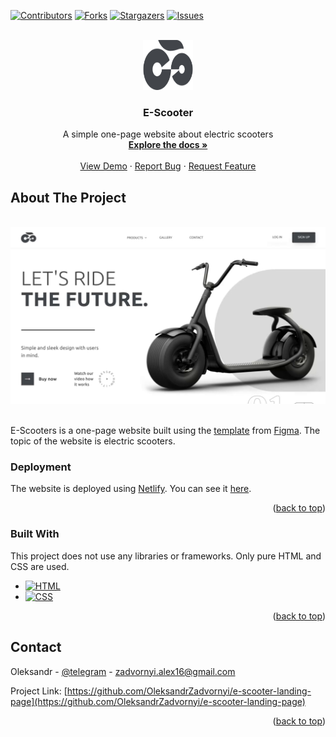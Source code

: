 <!-- Improved compatibility of back to top link: See: https://github.com/othneildrew/Best-README-Template/pull/73 -->
<a name="readme-top"></a>


<!-- PROJECT SHIELDS -->
[![Contributors][contributors-shield]][contributors-url]
[![Forks][forks-shield]][forks-url]
[![Stargazers][stars-shield]][stars-url]
[![Issues][issues-shield]][issues-url]


<!-- PROJECT LOGO -->
<br />
<div align="center">
  <a href="https://github.com/OleksandrZadvornyi/e-scooter-landing-page">
    <img src="images/logo.svg" alt="Logo" width="80" height="80">
  </a>

<h3 align="center">E-Scooter</h3>

  <p align="center">
    A simple one-page website about electric scooters
    <br />
    <a href="https://github.com/OleksandrZadvornyi/e-scooter-landing-page"><strong>Explore the docs »</strong></a>
    <br />
    <br />
    <a href="https://github.com/OleksandrZadvornyi/e-scooter-landing-page">View Demo</a>
    ·
    <a href="https://github.com/OleksandrZadvornyi/e-scooter-landing-page/issues">Report Bug</a>
    ·
    <a href="https://github.com/OleksandrZadvornyi/e-scooter-landing-page/issues">Request Feature</a>
  </p>
</div>


<!-- ABOUT THE PROJECT -->
## About The Project

<div align="center">
  <br/>
  <a href="https://e-scooters.netlify.app/"><img src="website-preview.png" width="750" title="hover text"></a>
  <br/><br/>
</div>

E-Scooters is a one-page website built using the [template](https://www.figma.com/file/M9Icp6hKHqedepSQiiYeGW/E-Scooter-Landing-Page-(Community)?type=design&node-id=0-1&mode=design&t=BovQhjpitQh3Wq1Y-0) from [Figma](https://www.figma.com/). The topic of the website is electric scooters.


### Deployment

The website is deployed using [Netlify](https://www.netlify.com/). You can see it [here](https://e-scooters.netlify.app/).

<p align="right">(<a href="#readme-top">back to top</a>)</p>


### Built With

This project does not use any libraries or frameworks. Only pure HTML and CSS are used.

* [![HTML][HTML]][HTML-url]
* [![CSS][CSS]][CSS-url]

<p align="right">(<a href="#readme-top">back to top</a>)</p>


<!-- CONTACT -->
## Contact

Oleksandr - [@telegram](https://t.me/oleksandr_zadvornyi) - zadvornyi.alex16@gmail.com

Project Link: [https://github.com/OleksandrZadvornyi/e-scooter-landing-page](https://github.com/OleksandrZadvornyi/e-scooter-landing-page)

<p align="right">(<a href="#readme-top">back to top</a>)</p>


<!-- MARKDOWN LINKS & IMAGES -->
<!-- https://www.markdownguide.org/basic-syntax/#reference-style-links -->
[contributors-shield]: https://img.shields.io/github/contributors/OleksandrZadvornyi/e-scooter-landing-page.svg?style=for-the-badge
[contributors-url]: https://github.com/OleksandrZadvornyi/e-scooter-landing-page/graphs/contributors
[forks-shield]: https://img.shields.io/github/forks/OleksandrZadvornyi/e-scooter-landing-page.svg?style=for-the-badge
[forks-url]: https://github.com/OleksandrZadvornyi/e-scooter-landing-page/network/members
[stars-shield]: https://img.shields.io/github/stars/OleksandrZadvornyi/e-scooter-landing-page.svg?style=for-the-badge
[stars-url]: https://github.com/OleksandrZadvornyi/e-scooter-landing-page/stargazers
[issues-shield]: https://img.shields.io/github/issues/OleksandrZadvornyi/e-scooter-landing-page.svg?style=for-the-badge
[issues-url]: https://github.com/OleksandrZadvornyi/e-scooter-landing-page/issues
[license-shield]: https://img.shields.io/github/license/othneildrew/Best-README-Template.svg?style=for-the-badge
[license-url]: https://github.com/othneildrew/Best-README-Template/blob/master/LICENSE.txt
[product-screenshot]: website-preview.jpg
[HTML]: https://img.shields.io/badge/HTML-239120?style=for-the-badge&logo=html5&logoColor=white
[HTML-url]: https://developer.mozilla.org/en-US/docs/Web/HTML
[CSS]: https://img.shields.io/badge/CSS-239120?&style=for-the-badge&logo=css3&logoColor=white
[CSS-url]: https://developer.mozilla.org/en-US/docs/Web/CSS
